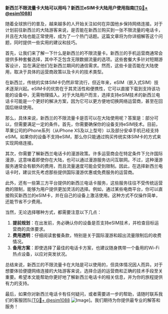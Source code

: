 **新西兰不限流量卡大陆可以用吗？新西兰eSIM卡大陆用户使用指南[[TG💪+ @esim1088](https://t.me/s/esim1088)]**

随着全球旅行的普及，越来越多的人开始关注如何在异国他乡保持网络连接。对于计划前往新西兰的大陆游客来说，是否能在新西兰购买到一张不限流量的电话卡，并且在大陆也能正常使用，成为了一个热门话题。这篇文章将为你详细解答这个问题，同时提供一些实用的建议和技巧。

首先，让我们来了解一下什么是新西兰的不限流量卡。新西兰的手机运营商通常会提供多种套餐选择，其中不乏包含无限数据流量的选项。这些套餐大多针对短期游客设计，旨在满足他们在新西兰期间的通信需求。然而，这些卡是否能在大陆使用，取决于具体的运营商政策以及卡片的技术类型。

在新西兰，传统的实体SIM卡仍然非常流行，但近年来，eSIM（嵌入式SIM）技术逐渐兴起。eSIM卡的优势在于其灵活性和便携性，它可以直接下载到支持该功能的设备中，无需物理插入。对于大陆用户而言，选择支持eSIM技术的新西兰电话卡可能是一个更好的解决方案，因为它可以更方便地切换网络运营商，甚至在回国后继续使用。

那么，具体来说，新西兰的不限流量卡是否可以在大陆使用呢？答案是：部分可以，但需要满足一定的条件。首先，你需要确保你的设备支持eSIM技术。目前，苹果公司的iPhone系列（从iPhone XS及以上型号）以及部分安卓手机已经支持eSIM。如果你的设备不支持eSIM，那么你只能通过购买传统实体SIM卡的方式来实现网络连接。

其次，你需要了解新西兰电话卡的漫游政策。许多运营商会在特定条件下允许国际漫游，这意味着即使你在大陆，也可以通过漫游服务访问互联网。不过，这种漫游服务通常会有额外的费用，而且流量速度可能会受到限制。因此，在选择新西兰电话卡时，建议优先考虑那些提供国际漫游优惠或免费服务的运营商。

此外，还有一些第三方平台提供的新西兰电话卡服务，这些服务往往不受传统运营商的限制，能够为用户提供更加灵活的选择。例如，通过某些电商平台，你可以直接购买新西兰的eSIM卡，并在自己的设备上激活使用。这种方式不仅操作简单，还能节省不少费用。

当然，无论选择哪种方式，都需要注意以下几点：

1. **提前规划**：在出发前，务必确认你的设备是否支持eSIM技术，并检查目标运营商的具体要求。
2. **费用透明**：仔细阅读套餐条款，特别是关于国际漫游和超出流量限制后的收费情况。
3. **备用方案**：即使选择了最佳的电话卡方案，也建议随身携带一个备用的Wi-Fi热点设备，以应对突发状况。

总结来说，新西兰的不限流量卡在大陆是可以使用的，但具体情况因人而异。对于想要体验便捷网络连接的大陆游客来说，选择合适的运营商和正确的技术手段至关重要。希望本文能帮助你更好地了解新西兰电话卡的相关信息，并为你的旅程提供有力的支持。

最后，如果你对新西兰电话卡有任何疑问，或者需要进一步的帮助，请随时联系我们的客服团队[[TG💪+ @esim1088](https://t.me/s/esim1088) ![Image](https://i.postimg.cc/4NQfJmqS/Snipaste-2025-05-13-00-14-12.png)]。我们期待为你提供最专业的解答和服务！